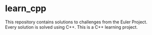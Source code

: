 # learn_cpp

This repository contains solutions to challenges from the Euler Project. Every solution is solved using C++.
This is a C++ learning project.

